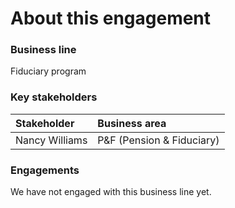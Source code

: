 # About this engagement

### Business line

Fiduciary program

### Key stakeholders

|Stakeholder|Business area|
|:--|:--|
|Nancy Williams|P&F (Pension & Fiduciary)|

### Engagements

We have not engaged with this business line yet.
